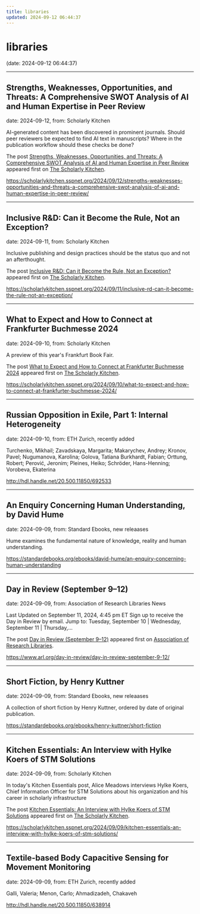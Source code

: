 ```yaml
---
title: libraries
updated: 2024-09-12 06:44:37
---
```


# libraries

(date: 2024-09-12 06:44:37)

---

## Strengths, Weaknesses, Opportunities, and Threats: A Comprehensive SWOT Analysis of AI and Human Expertise in Peer Review

date: 2024-09-12, from: Scholarly Kitchen

<p>AI-generated content has been discovered in prominent journals. Should peer reviewers be expected to find AI text in manuscripts? Where in the publication workflow should these checks be done?</p>
<p>The post <a href="https://scholarlykitchen.sspnet.org/2024/09/12/strengths-weaknesses-opportunities-and-threats-a-comprehensive-swot-analysis-of-ai-and-human-expertise-in-peer-review/">Strengths, Weaknesses, Opportunities, and Threats: A Comprehensive SWOT Analysis of AI and Human Expertise in Peer Review</a> appeared first on <a href="https://scholarlykitchen.sspnet.org">The Scholarly Kitchen</a>.</p>
 

<https://scholarlykitchen.sspnet.org/2024/09/12/strengths-weaknesses-opportunities-and-threats-a-comprehensive-swot-analysis-of-ai-and-human-expertise-in-peer-review/>

---

## Inclusive R&D: Can it Become the Rule, Not an Exception?

date: 2024-09-11, from: Scholarly Kitchen

<p>Inclusive publishing and design practices should be the status quo and not an afterthought.</p>
<p>The post <a href="https://scholarlykitchen.sspnet.org/2024/09/11/inclusive-rd-can-it-become-the-rule-not-an-exception/">Inclusive R&amp;D: Can it Become the Rule, Not an Exception?</a> appeared first on <a href="https://scholarlykitchen.sspnet.org">The Scholarly Kitchen</a>.</p>
 

<https://scholarlykitchen.sspnet.org/2024/09/11/inclusive-rd-can-it-become-the-rule-not-an-exception/>

---

## What to Expect and How to Connect at Frankfurter Buchmesse 2024

date: 2024-09-10, from: Scholarly Kitchen

<p>A preview of this year's Frankfurt Book Fair.</p>
<p>The post <a href="https://scholarlykitchen.sspnet.org/2024/09/10/what-to-expect-and-how-to-connect-at-frankfurter-buchmesse-2024/">What to Expect and How to Connect at Frankfurter Buchmesse 2024</a> appeared first on <a href="https://scholarlykitchen.sspnet.org">The Scholarly Kitchen</a>.</p>
 

<https://scholarlykitchen.sspnet.org/2024/09/10/what-to-expect-and-how-to-connect-at-frankfurter-buchmesse-2024/>

---

## Russian Opposition in Exile, Part 1: Internal Heterogeneity

date: 2024-09-10, from: ETH Zurich, recently added

Turchenko, Mikhail; Zavadskaya, Margarita; Makarychev, Andrey; Kronov, Pavel; Nugumanova, Karolina; Golova, Tatiana
Burkhardt, Fabian; Orttung, Robert; Perović, Jeronim; Pleines, Heiko; Schröder, Hans-Henning; Vorobeva, Ekaterina 

<http://hdl.handle.net/20.500.11850/692533>

---

## An Enquiry Concerning Human Understanding, by David Hume

date: 2024-09-09, from: Standard Ebooks, new releaases

Hume examines the fundamental nature of knowledge, reality and human understanding. 

<https://standardebooks.org/ebooks/david-hume/an-enquiry-concerning-human-understanding>

---

## Day in Review (September 9–12)

date: 2024-09-09, from: Association of Research Libraries News

<p>Last Updated on September 11, 2024, 4:45 pm ET Sign up to receive the Day in Review by email. Jump to: Tuesday, September 10 &#124; Wednesday, September 11 &#124; Thursday,...</p>
<p>The post <a href="https://www.arl.org/day-in-review/day-in-review-september-9-12/">Day in Review (September 9–12)</a> appeared first on <a href="https://www.arl.org">Association of Research Libraries</a>.</p>
 

<https://www.arl.org/day-in-review/day-in-review-september-9-12/>

---

## Short Fiction, by Henry Kuttner

date: 2024-09-09, from: Standard Ebooks, new releaases

A collection of short fiction by Henry Kuttner, ordered by date of original publication. 

<https://standardebooks.org/ebooks/henry-kuttner/short-fiction>

---

## Kitchen Essentials: An Interview with Hylke Koers of STM Solutions

date: 2024-09-09, from: Scholarly Kitchen

<p>In today's Kitchen Essentials post, Alice Meadows interviews Hylke Koers, Chief Information Officer for STM Solutions about his organization and his career in scholarly infrastructure</p>
<p>The post <a href="https://scholarlykitchen.sspnet.org/2024/09/09/kitchen-essentials-an-interview-with-hylke-koers-of-stm-solutions/">Kitchen Essentials: An Interview with Hylke Koers of STM Solutions</a> appeared first on <a href="https://scholarlykitchen.sspnet.org">The Scholarly Kitchen</a>.</p>
 

<https://scholarlykitchen.sspnet.org/2024/09/09/kitchen-essentials-an-interview-with-hylke-koers-of-stm-solutions/>

---

## Textile-based Body Capacitive Sensing for Movement Monitoring

date: 2024-09-09, from: ETH Zurich, recently added

Galli, Valeria; Menon, Carlo; Ahmadizadeh, Chakaveh 

<http://hdl.handle.net/20.500.11850/638914>

